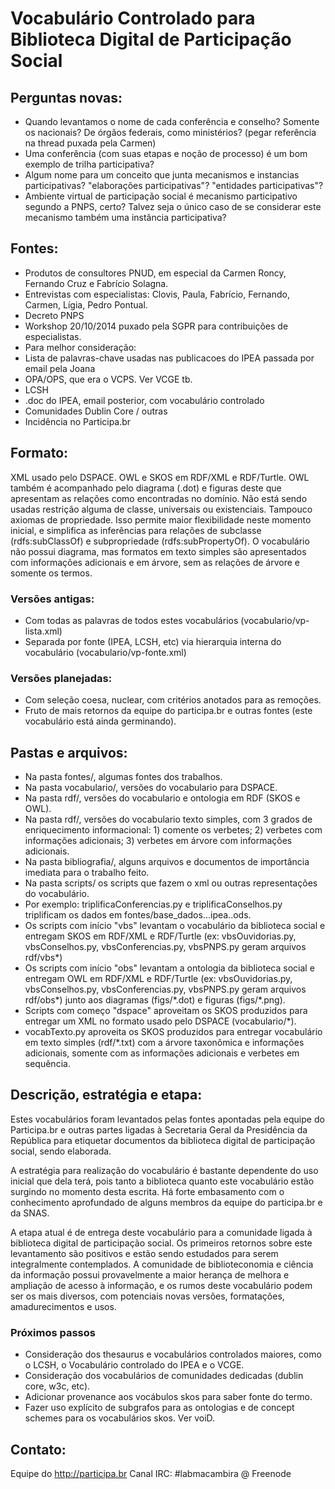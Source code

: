 # Vocabulário Controlado para Biblioteca Digital de Participação Social

## Perguntas novas:
* Quando levantamos o nome de cada conferência e conselho? Somente os nacionais? De órgãos federais, como ministérios? (pegar referência na thread puxada pela Carmen)
* Uma conferência (com suas etapas e noção de processo) é um bom exemplo de trilha participativa? 
* Algum nome para um conceito que junta mecanismos e instancias participativas? "elaborações participativas"? "entidades participativas"?
* Ambiente virtual de participação social é mecanismo participativo segundo a PNPS, certo? Talvez seja o único caso de se considerar este mecanismo também uma instância participativa?

## Fontes:

* Produtos de consultores PNUD, em especial da Carmen Roncy, Fernando Cruz e Fabrício Solagna.
* Entrevistas com especialistas: Clovis, Paula, Fabrício, Fernando, Carmen, Lígia, Pedro Pontual.
* Decreto PNPS
* Workshop 20/10/2014 puxado pela SGPR para contribuições de especialistas.
* Para melhor consideração:
 * Lista de palavras-chave usadas nas publicacoes do IPEA passada por email pela Joana
 * OPA/OPS, que era o VCPS. Ver VCGE tb.
 * LCSH
 * .doc do IPEA, email posterior, com vocabulário controlado
 * Comunidades Dublin Core / outras
 * Incidência no Participa.br

 

## Formato:

XML usado pelo DSPACE. OWL e SKOS em RDF/XML e RDF/Turtle. OWL também é acompanhado pelo diagrama (.dot) e figuras deste
que apresentam as relações como encontradas no domínio. Não está sendo usadas restrição alguma de classe, universais
ou existenciais. Tampouco axiomas de propriedade. Isso permite maior flexibilidade neste momento inicial,
e simplifica as inferências para relações de subclasse (rdfs:subClassOf) e subpropriedade (rdfs:subPropertyOf).
O vocabulário não possui diagrama, mas formatos em texto simples são apresentados com informações adicionais e em árvore,
sem as relações de árvore e somente os termos.

### Versões antigas:

* Com todas as palavras de todos estes vocabulários (vocabulario/vp-lista.xml)
* Separada por fonte (IPEA, LCSH, etc) via hierarquia interna do vocabulário (vocabulario/vp-fonte.xml)

### Versões planejadas:
* Com seleção coesa, nuclear, com critérios anotados para as remoções.
* Fruto de mais retornos da equipe do participa.br e outras fontes (este vocabulário está ainda germinando).

## Pastas e arquivos:

* Na pasta fontes/, algumas fontes dos trabalhos.
* Na pasta vocabulario/, versões do vocabulario para DSPACE.
* Na pasta rdf/, versões do vocabulario e ontologia em RDF (SKOS e OWL).
* Na pasta rdf/, versões do vocabulario texto simples, com 3 grados de enriquecimento informacional: 1) comente os verbetes; 2) verbetes com informações adicionais; 3) verbetes em árvore com informações adicionais.
* Na pasta bibliografia/, alguns arquivos e documentos de importância imediata para o trabalho feito.
* Na pasta scripts/ os scripts que fazem o xml ou outras representações do vocabulário.
 * Por exemplo: triplificaConferencias.py e triplificaConselhos.py triplificam os dados em fontes/base\_dados...ipea..ods.
 * Os scripts com início "vbs" levantam o vocabulário da biblioteca social e entregam SKOS em RDF/XML e RDF/Turtle (ex: vbsOuvidorias.py, vbsConselhos.py, vbsConferencias.py, vbsPNPS.py geram arquivos rdf/vbs\*)
 * Os scripts com início "obs" levantam a ontologia da biblioteca social e entregam OWL em RDF/XML e RDF/Turtle (ex: vbsOuvidorias.py, vbsConselhos.py, vbsConferencias.py, vbsPNPS.py geram arquivos rdf/obs\*) junto aos diagramas (figs/\*.dot) e figuras (figs/\*.png). 
 * Scripts com começo "dspace" aproveitam os SKOS produzidos para entregar um XML no formato usado pelo DSPACE (vocabulario/\*).
 * vocabTexto.py aproveita os SKOS produzidos para entregar vocabulário em texto simples (rdf/\*.txt) com a árvore taxonômica e informações adicionais, somente com as informações adicionais e verbetes em sequência.

## Descrição, estratégia e etapa:

Estes vocabulários foram levantados pelas fontes apontadas pela equipe do Participa.br
e outras partes ligadas à Secretaria Geral da Presidência da República
para etiquetar documentos da biblioteca digital de participação social, sendo elaborada.

A estratégia para realização do vocabulário é bastante dependente do uso inicial que dela terá,
pois tanto a biblioteca quanto este vocabulário estão surgindo no momento desta escrita.
Há forte embasamento com o conhecimento aprofundado de alguns
membros da equipe do participa.br e da SNAS.

A etapa atual é de entrega deste vocabulário para a comunidade ligada à biblioteca digital de participação social.
Os primeiros retornos sobre este levantamento são positivos e estão sendo estudados para serem integralmente contemplados.
A comunidade de biblioteconomia e ciência da informação possui provavelmente
a maior herança de melhora e ampliação de acesso à informação, e os rumos
deste vocabulário podem ser os mais diversos, com potenciais novas versões,
 formatações, amadurecimentos e usos.

### Próximos passos

* Consideração dos thesaurus e vocabulários controlados maiores, como o LCSH, o Vocabulário controlado do IPEA e o VCGE.
* Consideração dos vocabulários de comunidades dedicadas (dublin core, w3c, etc).
* Adicionar provenance aos vocábulos skos para saber fonte do termo.
* Fazer uso explícito de subgrafos para as ontologias e de concept schemes para os vocabulários skos. Ver voiD.

## Contato:

Equipe do http://participa.br
Canal IRC: #labmacambira @ Freenode

